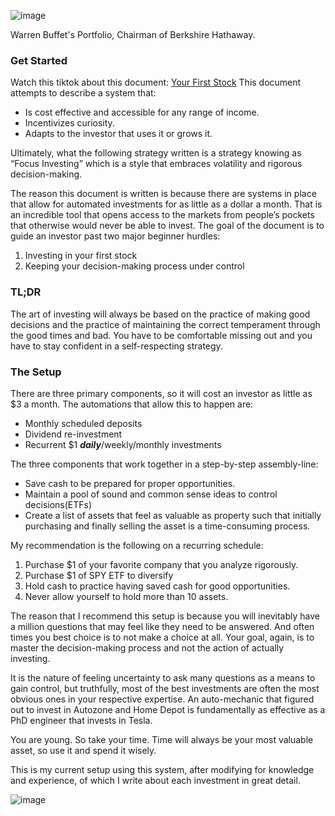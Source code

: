 ![image](https://user-images.githubusercontent.com/37036296/119943319-bd090400-bf47-11eb-9121-ffdbae8e5be6.png)

Warren Buffet's Portfolio, Chairman of Berkshire Hathaway.

### Get Started
Watch this tiktok about this document: [Your First Stock](https://www.tiktok.com/@robotsbuildingeducation/video/6963510605131123973?lang=en&is_copy_url=0&is_from_webapp=v1&sender_device=pc&sender_web_id=6939698639334819333)
This document attempts to describe a system that:

- Is cost effective and accessible for any range of income. 
- Incentivizes curiosity.
- Adapts to the investor that uses it or grows it.

Ultimately, what the following strategy written is a strategy knowing as “Focus Investing” which is a style that embraces volatility and rigorous decision-making.

The reason this document is written is because there are systems in place that allow for automated investments for as little as a dollar a month. That is an incredible tool that opens access to the markets from people’s pockets that otherwise would never be able to invest. The goal of the document is to guide an investor past two major beginner hurdles:

1. Investing in your first stock
2. Keeping your decision-making process under control

### TL;DR

The art of investing will always be based on the practice of making good decisions and the practice of maintaining the correct temperament through the good times and bad. You have to be comfortable missing out and you have to stay confident in a self-respecting strategy.


### The Setup

There are three primary components, so it will cost an investor as little as $3 a month. The automations that allow this to happen are:

- Monthly scheduled deposits
- Dividend re-investment
- Recurrent $1 ***daily***/weekly/monthly investments

The three components that work together in a step-by-step assembly-line:

- Save cash to be prepared for proper opportunities.
- Maintain a pool of sound and common sense ideas to control decisions(ETFs)
- Create a list of assets that feel as valuable as property such that initially purchasing and finally selling the asset is a time-consuming process.

My recommendation is the following on a recurring schedule:

1. Purchase $1 of your favorite company that you analyze rigorously.
2. Purchase $1 of SPY ETF to diversify
3. Hold cash to practice having saved cash for good opportunities.
4. Never allow yourself to hold more than 10 assets.

The reason that I recommend this setup is because you will inevitably have a million questions that may feel like they need to be answered. And often times you best choice is to not make a choice at all. Your goal, again, is to master the decision-making process and not the action of actually investing.

It is the nature of feeling uncertainty to ask many questions as a means to gain control, but truthfully, most of the best investments are often the most obvious ones in your respective expertise. An auto-mechanic that figured out to invest in Autozone and Home Depot is fundamentally as effective as a PhD engineer that invests in Tesla.

You are young. So take your time. Time will always be your most valuable asset, so use it and spend it wisely. 

This is my current setup using this system, after modifying for knowledge and experience, of which I write about each investment in great detail.

![image](https://user-images.githubusercontent.com/37036296/119456451-88027480-bcef-11eb-8a70-f57cbdb8b535.png)

